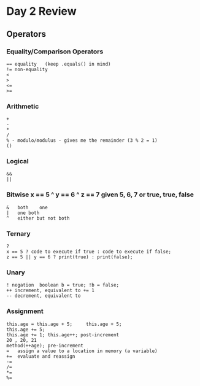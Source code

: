 # Day 2 Review

## Operators
### Equality/Comparison Operators
	== equality   (keep .equals() in mind) 
	!= non-equality
	<
	>
	<=
	>=
### Arithmetic
	+
	-
	*
	/
	% - modulo/modulus - gives me the remainder (3 % 2 = 1)
	()
### Logical
	&&
	||

### Bitwise	x == 5 ^ y == 6 ^ z == 7    given 5, 6, 7 or true, true, false
	&	both	one
	|	one	both
	^	either but not both
### Ternary
	?
	x == 5 ? code to execute if true : code to execute if false;
	z == 5 || y == 6 ? print(true) : print(false);
### Unary
	! negation  boolean b = true; !b = false;
	++ increment, equivalent to += 1
	-- decrement, equivalent to 
### Assignment
	this.age = this.age + 5;     this.age + 5;
	this.age += 5;
	this.age += 1; this.age++; post-increment
	20 , 20, 21
	method(++age); pre-increment
	=	assign a value to a location in memory (a variable)
	+=	evaluate and reassign
	-= 
	/=
	*=
	%=